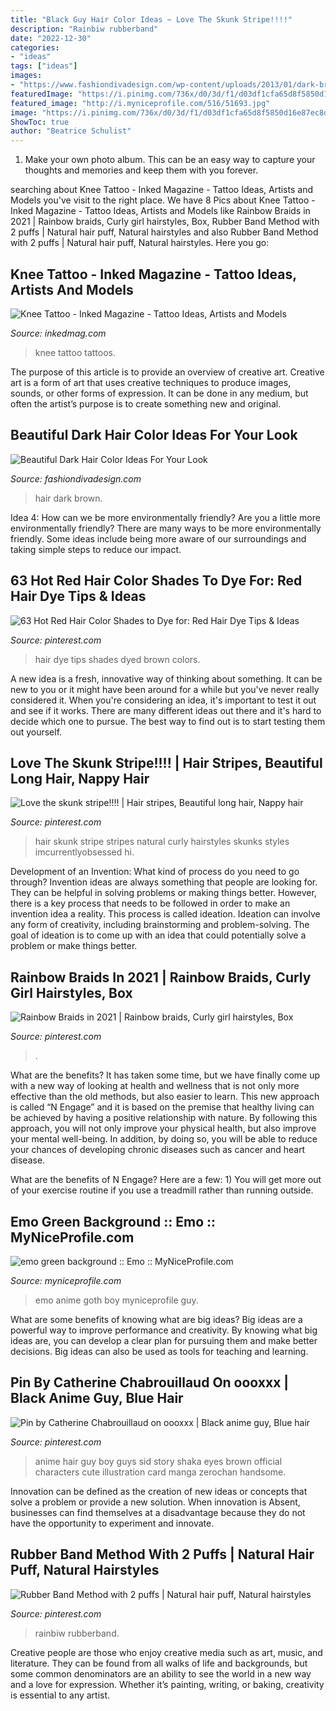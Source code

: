```yaml
---
title: "Black Guy Hair Color Ideas ~ Love The Skunk Stripe!!!!"
description: "Rainbiw rubberband"
date: "2022-12-30"
categories:
- "ideas"
tags: ["ideas"]
images:
- "https://www.fashiondivadesign.com/wp-content/uploads/2013/01/dark-brown-hair.jpg"
featuredImage: "https://i.pinimg.com/736x/d0/3d/f1/d03df1cfa65d8f5850d16e87ec8d31e3.jpg"
featured_image: "http://i.myniceprofile.com/516/51693.jpg"
image: "https://i.pinimg.com/736x/d0/3d/f1/d03df1cfa65d8f5850d16e87ec8d31e3.jpg"
ShowToc: true
author: "Beatrice Schulist"
---
```



1. Make your own photo album. This can be an easy way to capture your thoughts and memories and keep them with you forever.

	

		
searching about Knee Tattoo - Inked Magazine - Tattoo Ideas, Artists and Models you've visit to the right place. We have 8 Pics about Knee Tattoo - Inked Magazine - Tattoo Ideas, Artists and Models like Rainbow Braids in 2021 | Rainbow braids, Curly girl hairstyles, Box, Rubber Band Method with 2 puffs | Natural hair puff, Natural hairstyles and also Rubber Band Method with 2 puffs | Natural hair puff, Natural hairstyles. Here you go:
		
    
## Knee Tattoo - Inked Magazine - Tattoo Ideas, Artists And Models

<img loading=lazy src="https://www.inkedmag.com/.image/t_share/MTU5MDMyMzg2ODg0NDc4NzQ0/yall_knee_feature.jpg" onerror="this.onerror=null;this.src='https://tse4.mm.bing.net/th?id=OIP.aPtPzTcWbeFTzA19ligrRwHaHX&amp;pid=15.1';" alt="Knee Tattoo - Inked Magazine - Tattoo Ideas, Artists and Models">

_Source: inkedmag.com_

>knee tattoo tattoos. 

	

The purpose of this article is to provide an overview of creative art.
Creative art is a form of art that uses creative techniques to produce images, sounds, or other forms of expression. It can be done in any medium, but often the artist’s purpose is to create something new and original.

    
## Beautiful Dark Hair Color Ideas For Your Look

<img loading=lazy src="https://www.fashiondivadesign.com/wp-content/uploads/2013/01/dark-brown-hair.jpg" onerror="this.onerror=null;this.src='https://tse2.mm.bing.net/th?id=OIP.yvXpe0ncABE-OnjENOIJCAHaLM&amp;pid=15.1';" alt="Beautiful Dark Hair Color Ideas For Your Look">

_Source: fashiondivadesign.com_

>hair dark brown. 

	

Idea 4: How can we be more environmentally friendly?
Are you a little more environmentally friendly? There are many ways to be more environmentally friendly. Some ideas include being more aware of our surroundings and taking simple steps to reduce our impact.

    
## 63 Hot Red Hair Color Shades To Dye For: Red Hair Dye Tips &amp; Ideas

<img loading=lazy src="https://i.pinimg.com/736x/9c/09/0d/9c090d17b761a7d0b8b7dae591c2dca7.jpg" onerror="this.onerror=null;this.src='https://tse2.mm.bing.net/th?id=OIP.2_GyiZM0n7_i4s9HX68C5AHaKy&amp;pid=15.1';" alt="63 Hot Red Hair Color Shades to Dye for: Red Hair Dye Tips &amp; Ideas">

_Source: pinterest.com_

>hair dye tips shades dyed brown colors. 

	

A new idea is a fresh, innovative way of thinking about something. It can be new to you or it might have been around for a while but you've never really considered it. When you're considering an idea, it's important to test it out and see if it works. There are many different ideas out there and it's hard to decide which one to pursue. The best way to find out is to start testing them out yourself.

    
## Love The Skunk Stripe!!!! | Hair Stripes, Beautiful Long Hair, Nappy Hair

<img loading=lazy src="https://i.pinimg.com/736x/8c/65/a0/8c65a0d63860689d37db74a7438850f1--skunks-stripes.jpg" onerror="this.onerror=null;this.src='https://tse4.mm.bing.net/th?id=OIP.2UwsFmNhO4zciSKpI63qlgHaLF&amp;pid=15.1';" alt="Love the skunk stripe!!!! | Hair stripes, Beautiful long hair, Nappy hair">

_Source: pinterest.com_

>hair skunk stripe stripes natural curly hairstyles skunks styles imcurrentlyobsessed hi. 

	

Development of an Invention: What kind of process do you need to go through?
Invention ideas are always something that people are looking for. They can be helpful in solving problems or making things better. However, there is a key process that needs to be followed in order to make an invention idea a reality. This process is called ideation. Ideation can involve any form of creativity, including brainstorming and problem-solving. The goal of ideation is to come up with an idea that could potentially solve a problem or make things better.

    
## Rainbow Braids In 2021 | Rainbow Braids, Curly Girl Hairstyles, Box

<img loading=lazy src="https://i.pinimg.com/736x/58/e1/d4/58e1d43453bd03ba98014c9cdc3cb162.jpg" onerror="this.onerror=null;this.src='https://tse3.mm.bing.net/th?id=OIP.0VlZnrAYlpZMLMsFsym4VwHaJ3&amp;pid=15.1';" alt="Rainbow Braids in 2021 | Rainbow braids, Curly girl hairstyles, Box">

_Source: pinterest.com_

>. 

	

What are the benefits?
It has taken some time, but we have finally come up with a new way of looking at health and wellness that is not only more effective than the old methods, but also easier to learn. This new approach is called “N Engage” and it is based on the premise that healthy living can be achieved by having a positive relationship with nature.
By following this approach, you will not only improve your physical health, but also improve your mental well-being. In addition, by doing so, you will be able to reduce your chances of developing chronic diseases such as cancer and heart disease.

What are the benefits of N Engage? Here are a few: 
        1) You will get more out of your exercise routine if you use a treadmill rather than running outside.

    
## Emo Green Background :: Emo :: MyNiceProfile.com

<img loading=lazy src="http://i.myniceprofile.com/516/51693.jpg" onerror="this.onerror=null;this.src='https://tse4.mm.bing.net/th?id=OIP.G961zRNSHlZYHMKYkwmp8gAAAA&amp;pid=15.1';" alt="emo green background :: Emo :: MyNiceProfile.com">

_Source: myniceprofile.com_

>emo anime goth boy myniceprofile guy. 

	

What are some benefits of knowing what are big ideas?
Big ideas are a powerful way to improve performance and creativity. By knowing what big ideas are, you can develop a clear plan for pursuing them and make better decisions. Big ideas can also be used as tools for teaching and learning.

    
## Pin By Catherine Chabrouillaud On оооххх | Black Anime Guy, Blue Hair

<img loading=lazy src="https://i.pinimg.com/736x/d0/3d/f1/d03df1cfa65d8f5850d16e87ec8d31e3.jpg" onerror="this.onerror=null;this.src='https://tse3.mm.bing.net/th?id=OIP.U7Z4hWTV-XXHyDRfvEs0WQHaKe&amp;pid=15.1';" alt="Pin by Catherine Chabrouillaud on оооххх | Black anime guy, Blue hair">

_Source: pinterest.com_

>anime hair guy boy guys sid story shaka eyes brown official characters cute illustration card manga zerochan handsome. 

	

Innovation can be defined as the creation of new ideas or concepts that solve a problem or provide a new solution. When innovation is Absent, businesses can find themselves at a disadvantage because they do not have the opportunity to experiment and innovate.

    
## Rubber Band Method With 2 Puffs | Natural Hair Puff, Natural Hairstyles

<img loading=lazy src="https://i.pinimg.com/736x/5c/14/02/5c1402b063213dba37f0a393c6612871.jpg" onerror="this.onerror=null;this.src='https://tse3.mm.bing.net/th?id=OIP.FpEo2DhIaOUB4j4Wt8-pogHaNK&amp;pid=15.1';" alt="Rubber Band Method with 2 puffs | Natural hair puff, Natural hairstyles">

_Source: pinterest.com_

>rainbiw rubberband. 

	

Creative people are those who enjoy creative media such as art, music, and literature. They can be found from all walks of life and backgrounds, but some common denominators are an ability to see the world in a new way and a love for expression. Whether it’s painting, writing, or baking, creativity is essential to any artist.

